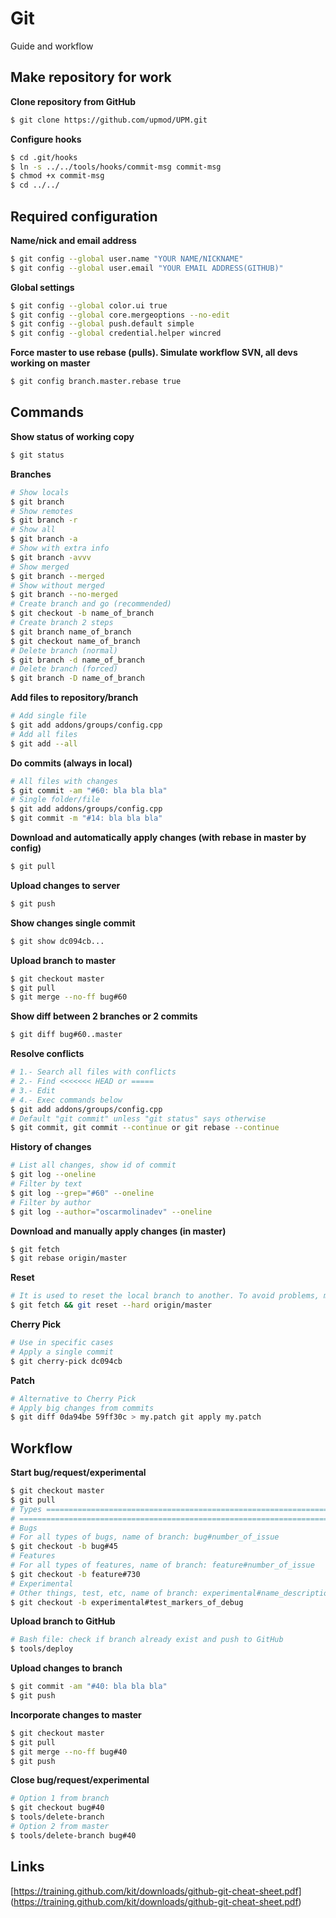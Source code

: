 # Git

Guide and workflow

## Make repository for work
**Clone repository from GitHub**
```sh
$ git clone https://github.com/upmod/UPM.git
```
**Configure hooks**
```sh
$ cd .git/hooks
$ ln -s ../../tools/hooks/commit-msg commit-msg
$ chmod +x commit-msg
$ cd ../../
```
## Required configuration
**Name/nick and email address**
```sh
$ git config --global user.name "YOUR NAME/NICKNAME"
$ git config --global user.email "YOUR EMAIL ADDRESS(GITHUB)"
```
**Global settings**
```sh
$ git config --global color.ui true
$ git config --global core.mergeoptions --no-edit
$ git config --global push.default simple
$ git config --global credential.helper wincred
```
**Force master to use rebase (pulls). Simulate workflow SVN, all devs working on master**
```sh
$ git config branch.master.rebase true
```
## Commands

**Show status of working copy**
```sh
$ git status
```
**Branches**
```sh
# Show locals
$ git branch
# Show remotes
$ git branch -r
# Show all
$ git branch -a
# Show with extra info
$ git branch -avvv
# Show merged
$ git branch --merged
# Show without merged
$ git branch --no-merged
# Create branch and go (recommended)
$ git checkout -b name_of_branch
# Create branch 2 steps
$ git branch name_of_branch
$ git checkout name_of_branch
# Delete branch (normal)
$ git branch -d name_of_branch
# Delete branch (forced)
$ git branch -D name_of_branch
```
**Add files to repository/branch**
```sh
# Add single file
$ git add addons/groups/config.cpp
# Add all files
$ git add --all
```
**Do commits (always in local)**
```sh
# All files with changes
$ git commit -am "#60: bla bla bla"
# Single folder/file
$ git add addons/groups/config.cpp
$ git commit -m "#14: bla bla bla"
```
**Download and automatically apply changes (with rebase in master by config)**
```sh
$ git pull
```
**Upload changes to server**
```sh
$ git push
```
**Show changes single commit**
```sh
$ git show dc094cb...
```
**Upload branch to master**
```sh
$ git checkout master
$ git pull
$ git merge --no-ff bug#60
```
**Show diff between 2 branches or 2 commits**
```sh
$ git diff bug#60..master
```
**Resolve conflicts**
```sh
# 1.- Search all files with conflicts
# 2.- Find <<<<<<< HEAD or =====
# 3.- Edit
# 4.- Exec commands below 
$ git add addons/groups/config.cpp
# Default "git commit" unless "git status" says otherwise
$ git commit, git commit --continue or git rebase --continue
```
**History of changes**
```sh
# List all changes, show id of commit
$ git log --oneline
# Filter by text
$ git log --grep="#60" --oneline
# Filter by author
$ git log --author="oscarmolinadev" --oneline
```
**Download and manually apply changes (in master)**
```sh
$ git fetch
$ git rebase origin/master
```
**Reset**
```sh
# It is used to reset the local branch to another. To avoid problems, merges and rebases if the server is good
$ git fetch && git reset --hard origin/master
```
**Cherry Pick**
```sh
# Use in specific cases
# Apply a single commit
$ git cherry-pick dc094cb
```
**Patch**
```sh
# Alternative to Cherry Pick
# Apply big changes from commits
$ git diff 0da94be 59ff30c > my.patch git apply my.patch
```
## Workflow

**Start bug/request/experimental**
```sh
$ git checkout master
$ git pull
# Types ==================================================================
# ========================================================================
# Bugs
# For all types of bugs, name of branch: bug#number_of_issue 
$ git checkout -b bug#45
# Features
# For all types of features, name of branch: feature#number_of_issue
$ git checkout -b feature#730
# Experimental
# Other things, test, etc, name of branch: experimental#name_description
$ git checkout -b experimental#test_markers_of_debug
```
**Upload branch to GitHub**
```sh
# Bash file: check if branch already exist and push to GitHub
$ tools/deploy
```
**Upload changes to branch**
```sh
$ git commit -am "#40: bla bla bla"
$ git push
```
**Incorporate changes to master**
```sh
$ git checkout master
$ git pull
$ git merge --no-ff bug#40
$ git push
```
**Close bug/request/experimental**
```sh
# Option 1 from branch
$ git checkout bug#40
$ tools/delete-branch
# Option 2 from master
$ tools/delete-branch bug#40
```
## Links
[https://training.github.com/kit/downloads/github-git-cheat-sheet.pdf] (https://training.github.com/kit/downloads/github-git-cheat-sheet.pdf)